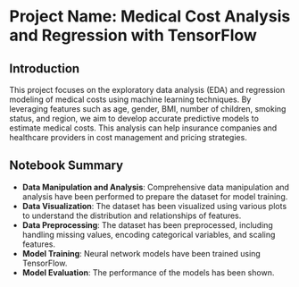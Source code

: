 # Project Name: Medical Cost Analysis and Regression with TensorFlow

## Introduction

This project focuses on the exploratory data analysis (EDA) and regression modeling of medical costs using machine learning techniques. By leveraging features such as age, gender, BMI, number of children, smoking status, and region, we aim to develop accurate predictive models to estimate medical costs. This analysis can help insurance companies and healthcare providers in cost management and pricing strategies.

## Notebook Summary

- **Data Manipulation and Analysis**: Comprehensive data manipulation and analysis have been performed to prepare the dataset for model training.
- **Data Visualization**: The dataset has been visualized using various plots to understand the distribution and relationships of features.
- **Data Preprocessing**: The dataset has been preprocessed, including handling missing values, encoding categorical variables, and scaling features.
- **Model Training**: Neural network models have been trained using TensorFlow.
- **Model Evaluation**: The performance of the models has been shown.

